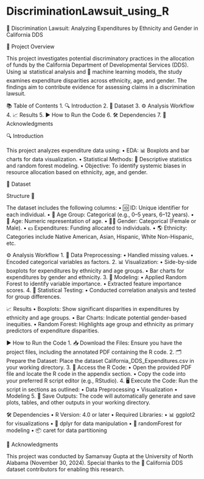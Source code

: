 # DiscriminationLawsuit_using_R

🧮 Discrimination Lawsuit: Analyzing Expenditures by Ethnicity and Gender in California DDS

📝 Project Overview

This project investigates potential discriminatory practices in the allocation of funds by the California Department of Developmental Services (DDS). Using 📊 statistical analysis and 🤖 machine learning models, the study examines expenditure disparities across ethnicity, age, and gender. The findings aim to contribute evidence for assessing claims in a discrimination lawsuit.

📚 Table of Contents
	1.	🔍 Introduction
	2.	📂 Dataset
	3.	⚙️ Analysis Workflow
	4.	📈 Results
	5.	▶️ How to Run the Code
	6.	🛠 Dependencies
	7.	🤝 Acknowledgments

🔍 Introduction

This project analyzes expenditure data using:
	•	EDA: 📊 Boxplots and bar charts for data visualization.
	•	Statistical Methods: 📐 Descriptive statistics and random forest modeling.
	•	Objective: To identify systemic biases in resource allocation based on ethnicity, age, and gender.

📂 Dataset

Structure 📑

The dataset includes the following columns:
	•	🆔 ID: Unique identifier for each individual.
	•	👶 Age Group: Categorical (e.g., 0–5 years, 6–12 years).
	•	📅 Age: Numeric representation of age.
	•	👦👩 Gender: Categorical (Female or Male).
	•	💵 Expenditures: Funding allocated to individuals.
	•	🌎 Ethnicity: Categories include Native American, Asian, Hispanic, White Non-Hispanic, etc.

⚙️ Analysis Workflow
	1.	🔧 Data Preprocessing:
	•	Handled missing values.
	•	Encoded categorical variables as factors.
	2.	📊 Visualization:
	•	Side-by-side boxplots for expenditures by ethnicity and age groups.
	•	Bar charts for expenditures by gender and ethnicity.
	3.	🤖 Modeling:
	•	Applied Random Forest to identify variable importance.
	•	Extracted feature importance scores.
	4.	📐 Statistical Testing:
	•	Conducted correlation analysis and tested for group differences.

📈 Results
	•	Boxplots: Show significant disparities in expenditures by ethnicity and age groups.
	•	Bar Charts: Indicate potential gender-based inequities.
	•	Random Forest: Highlights age group and ethnicity as primary predictors of expenditure disparities.

▶️ How to Run the Code
	1.	📥 Download the Files: Ensure you have the project files, including the annotated PDF containing the R code.
	2.	🗂 Prepare the Dataset: Place the dataset California_DDS_Expenditures.csv in your working directory.
	3.	📜 Access the R Code:
	•	Open the provided PDF file and locate the R code in the appendix section.
	•	Copy the code into your preferred R script editor (e.g., RStudio).
	4.	🖥 Execute the Code: Run the script in sections as outlined:
	•	Data Preprocessing
	•	Visualization
	•	Modeling
	5.	📁 Save Outputs: The code will automatically generate and save plots, tables, and other outputs in your working directory.

🛠 Dependencies
	•	R Version: 4.0 or later
	•	Required Libraries:
	•	📊 ggplot2 for visualizations
	•	🧹 dplyr for data manipulation
	•	🌳 randomForest for modeling
	•	📦 caret for data partitioning

🤝 Acknowledgments

This project was conducted by Samanvay Gupta at the University of North Alabama (November 30, 2024). Special thanks to the 📂 California DDS dataset contributors for enabling this research.
